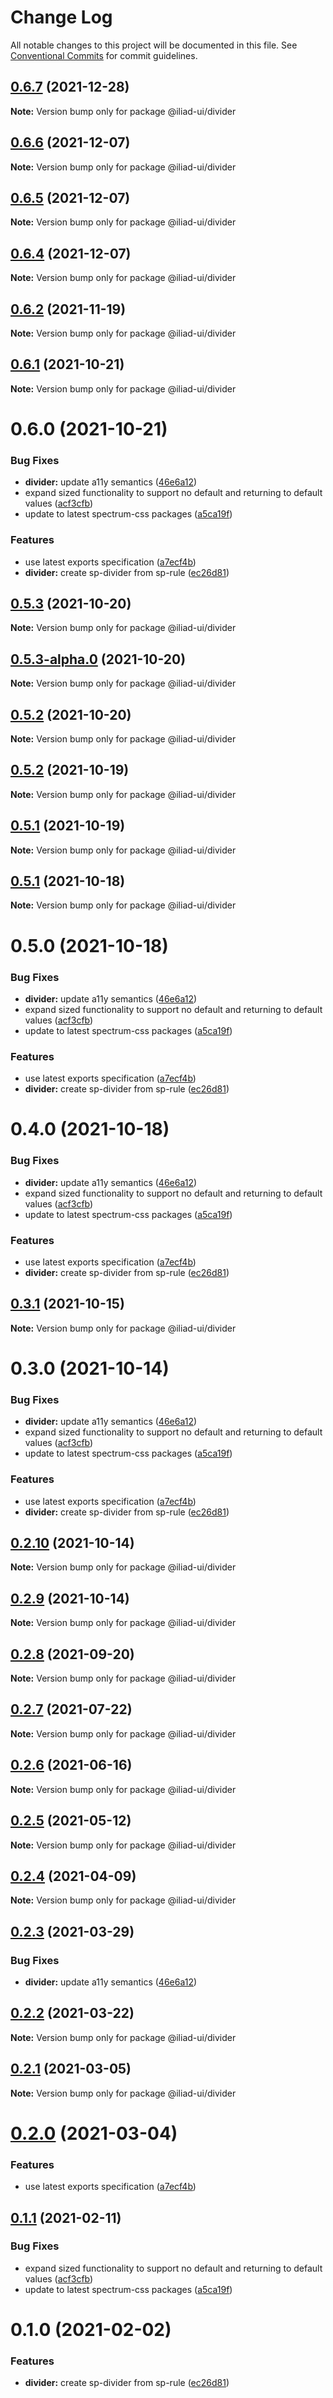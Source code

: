 # Change Log

All notable changes to this project will be documented in this file.
See [Conventional Commits](https://conventionalcommits.org) for commit guidelines.

## [0.6.7](https://github.com/gaoding-inc/iliad-ui/compare/@iliad-ui/divider@0.6.6...@iliad-ui/divider@0.6.7) (2021-12-28)

**Note:** Version bump only for package @iliad-ui/divider

## [0.6.6](https://github.com/gaoding-inc/iliad-ui/compare/@iliad-ui/divider@0.6.5...@iliad-ui/divider@0.6.6) (2021-12-07)

**Note:** Version bump only for package @iliad-ui/divider

## [0.6.5](https://github.com/gaoding-inc/iliad-ui/compare/@iliad-ui/divider@0.6.4...@iliad-ui/divider@0.6.5) (2021-12-07)

**Note:** Version bump only for package @iliad-ui/divider

## [0.6.4](https://github.com/gaoding-inc/iliad-ui/compare/@iliad-ui/divider@0.6.2...@iliad-ui/divider@0.6.4) (2021-12-07)

**Note:** Version bump only for package @iliad-ui/divider

## [0.6.2](https://github.com/gaoding-inc/iliad-ui/compare/@iliad-ui/divider@0.6.1...@iliad-ui/divider@0.6.2) (2021-11-19)

**Note:** Version bump only for package @iliad-ui/divider

## [0.6.1](https://github.com/gaoding-inc/iliad-ui/compare/@iliad-ui/divider@0.6.0...@iliad-ui/divider@0.6.1) (2021-10-21)

**Note:** Version bump only for package @iliad-ui/divider

# 0.6.0 (2021-10-21)

### Bug Fixes

-   **divider:** update a11y semantics ([46e6a12](https://github.com/gaoding-inc/iliad-ui/commit/46e6a1257135389e72a09f376f6b9149573873e6))
-   expand sized functionality to support no default and returning to default values ([acf3cfb](https://github.com/gaoding-inc/iliad-ui/commit/acf3cfb000033d1ef1e22ca571cb8dbbeaadae77))
-   update to latest spectrum-css packages ([a5ca19f](https://github.com/gaoding-inc/iliad-ui/commit/a5ca19f67d5b3f0951667c4441d4d977bf1e0937))

### Features

-   use latest exports specification ([a7ecf4b](https://github.com/gaoding-inc/iliad-ui/commit/a7ecf4b6da7996f36a8a89f62cc2384709497008))
-   **divider:** create sp-divider from sp-rule ([ec26d81](https://github.com/gaoding-inc/iliad-ui/commit/ec26d81bf92742a42913b8cb7f87beaba035743a))

## [0.5.3](https://github.com/gaoding-inc/iliad-ui/compare/@iliad-ui/divider@0.5.2...@iliad-ui/divider@0.5.3) (2021-10-20)

**Note:** Version bump only for package @iliad-ui/divider

## [0.5.3-alpha.0](https://github.com/gaoding-inc/iliad-ui/compare/@iliad-ui/divider@0.5.2...@iliad-ui/divider@0.5.3-alpha.0) (2021-10-20)

**Note:** Version bump only for package @iliad-ui/divider

## [0.5.2](https://github.com/gaoding-inc/iliad-ui/compare/@iliad-ui/divider@0.5.1...@iliad-ui/divider@0.5.2) (2021-10-20)

**Note:** Version bump only for package @iliad-ui/divider

## [0.5.2](https://github.com/gaoding-inc/iliad-ui/compare/@iliad-ui/divider@0.5.1...@iliad-ui/divider@0.5.2) (2021-10-19)

**Note:** Version bump only for package @iliad-ui/divider

## [0.5.1](https://github.com/gaoding-inc/iliad-ui/compare/@iliad-ui/divider@0.5.0...@iliad-ui/divider@0.5.1) (2021-10-19)

**Note:** Version bump only for package @iliad-ui/divider

## [0.5.1](https://github.com/gaoding-inc/iliad-ui/compare/@iliad-ui/divider@0.5.0...@iliad-ui/divider@0.5.1) (2021-10-18)

**Note:** Version bump only for package @iliad-ui/divider

# 0.5.0 (2021-10-18)

### Bug Fixes

-   **divider:** update a11y semantics ([46e6a12](https://github.com/gaoding-inc/iliad-ui/commit/46e6a1257135389e72a09f376f6b9149573873e6))
-   expand sized functionality to support no default and returning to default values ([acf3cfb](https://github.com/gaoding-inc/iliad-ui/commit/acf3cfb000033d1ef1e22ca571cb8dbbeaadae77))
-   update to latest spectrum-css packages ([a5ca19f](https://github.com/gaoding-inc/iliad-ui/commit/a5ca19f67d5b3f0951667c4441d4d977bf1e0937))

### Features

-   use latest exports specification ([a7ecf4b](https://github.com/gaoding-inc/iliad-ui/commit/a7ecf4b6da7996f36a8a89f62cc2384709497008))
-   **divider:** create sp-divider from sp-rule ([ec26d81](https://github.com/gaoding-inc/iliad-ui/commit/ec26d81bf92742a42913b8cb7f87beaba035743a))

# 0.4.0 (2021-10-18)

### Bug Fixes

-   **divider:** update a11y semantics ([46e6a12](https://github.com/gaoding-inc/iliad-ui/commit/46e6a1257135389e72a09f376f6b9149573873e6))
-   expand sized functionality to support no default and returning to default values ([acf3cfb](https://github.com/gaoding-inc/iliad-ui/commit/acf3cfb000033d1ef1e22ca571cb8dbbeaadae77))
-   update to latest spectrum-css packages ([a5ca19f](https://github.com/gaoding-inc/iliad-ui/commit/a5ca19f67d5b3f0951667c4441d4d977bf1e0937))

### Features

-   use latest exports specification ([a7ecf4b](https://github.com/gaoding-inc/iliad-ui/commit/a7ecf4b6da7996f36a8a89f62cc2384709497008))
-   **divider:** create sp-divider from sp-rule ([ec26d81](https://github.com/gaoding-inc/iliad-ui/commit/ec26d81bf92742a42913b8cb7f87beaba035743a))

## [0.3.1](https://github.com/adobe/spectrum-web-components/compare/@iliad-ui/divider@0.3.0...@iliad-ui/divider@0.3.1) (2021-10-15)

**Note:** Version bump only for package @iliad-ui/divider

# 0.3.0 (2021-10-14)

### Bug Fixes

-   **divider:** update a11y semantics ([46e6a12](https://github.com/adobe/spectrum-web-components/commit/46e6a1257135389e72a09f376f6b9149573873e6))
-   expand sized functionality to support no default and returning to default values ([acf3cfb](https://github.com/adobe/spectrum-web-components/commit/acf3cfb000033d1ef1e22ca571cb8dbbeaadae77))
-   update to latest spectrum-css packages ([a5ca19f](https://github.com/adobe/spectrum-web-components/commit/a5ca19f67d5b3f0951667c4441d4d977bf1e0937))

### Features

-   use latest exports specification ([a7ecf4b](https://github.com/adobe/spectrum-web-components/commit/a7ecf4b6da7996f36a8a89f62cc2384709497008))
-   **divider:** create sp-divider from sp-rule ([ec26d81](https://github.com/adobe/spectrum-web-components/commit/ec26d81bf92742a42913b8cb7f87beaba035743a))

## [0.2.10](https://github.com/adobe/spectrum-web-components/compare/@iliad-ui/divider@0.2.8...@iliad-ui/divider@0.2.10) (2021-10-14)

**Note:** Version bump only for package @iliad-ui/divider

## [0.2.9](https://github.com/adobe/spectrum-web-components/compare/@iliad-ui/divider@0.2.8...@iliad-ui/divider@0.2.9) (2021-10-14)

**Note:** Version bump only for package @iliad-ui/divider

## [0.2.8](https://github.com/adobe/spectrum-web-components/compare/@iliad-ui/divider@0.2.7...@iliad-ui/divider@0.2.8) (2021-09-20)

**Note:** Version bump only for package @iliad-ui/divider

## [0.2.7](https://github.com/adobe/spectrum-web-components/compare/@iliad-ui/divider@0.2.6...@iliad-ui/divider@0.2.7) (2021-07-22)

**Note:** Version bump only for package @iliad-ui/divider

## [0.2.6](https://github.com/adobe/spectrum-web-components/compare/@iliad-ui/divider@0.2.5...@iliad-ui/divider@0.2.6) (2021-06-16)

**Note:** Version bump only for package @iliad-ui/divider

## [0.2.5](https://github.com/adobe/spectrum-web-components/compare/@iliad-ui/divider@0.2.4...@iliad-ui/divider@0.2.5) (2021-05-12)

**Note:** Version bump only for package @iliad-ui/divider

## [0.2.4](https://github.com/adobe/spectrum-web-components/compare/@iliad-ui/divider@0.2.3...@iliad-ui/divider@0.2.4) (2021-04-09)

**Note:** Version bump only for package @iliad-ui/divider

## [0.2.3](https://github.com/adobe/spectrum-web-components/compare/@iliad-ui/divider@0.2.2...@iliad-ui/divider@0.2.3) (2021-03-29)

### Bug Fixes

-   **divider:** update a11y semantics ([46e6a12](https://github.com/adobe/spectrum-web-components/commit/46e6a1257135389e72a09f376f6b9149573873e6))

## [0.2.2](https://github.com/adobe/spectrum-web-components/compare/@iliad-ui/divider@0.2.1...@iliad-ui/divider@0.2.2) (2021-03-22)

**Note:** Version bump only for package @iliad-ui/divider

## [0.2.1](https://github.com/adobe/spectrum-web-components/compare/@iliad-ui/divider@0.2.0...@iliad-ui/divider@0.2.1) (2021-03-05)

**Note:** Version bump only for package @iliad-ui/divider

# [0.2.0](https://github.com/adobe/spectrum-web-components/compare/@iliad-ui/divider@0.1.1...@iliad-ui/divider@0.2.0) (2021-03-04)

### Features

-   use latest exports specification ([a7ecf4b](https://github.com/adobe/spectrum-web-components/commit/a7ecf4b6da7996f36a8a89f62cc2384709497008))

## [0.1.1](https://github.com/adobe/spectrum-web-components/compare/@iliad-ui/divider@0.1.0...@iliad-ui/divider@0.1.1) (2021-02-11)

### Bug Fixes

-   expand sized functionality to support no default and returning to default values ([acf3cfb](https://github.com/adobe/spectrum-web-components/commit/acf3cfb000033d1ef1e22ca571cb8dbbeaadae77))
-   update to latest spectrum-css packages ([a5ca19f](https://github.com/adobe/spectrum-web-components/commit/a5ca19f67d5b3f0951667c4441d4d977bf1e0937))

# 0.1.0 (2021-02-02)

### Features

-   **divider:** create sp-divider from sp-rule ([ec26d81](https://github.com/adobe/spectrum-web-components/commit/ec26d81bf92742a42913b8cb7f87beaba035743a))
